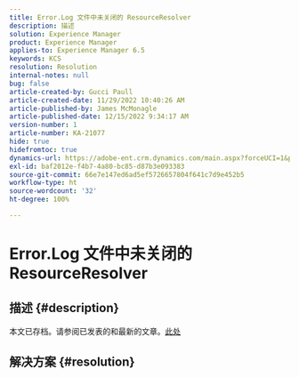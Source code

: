 ```yaml
---
title: Error.Log 文件中未关闭的 ResourceResolver
description: 描述
solution: Experience Manager
product: Experience Manager
applies-to: Experience Manager 6.5
keywords: KCS
resolution: Resolution
internal-notes: null
bug: false
article-created-by: Gucci Paull
article-created-date: 11/29/2022 10:40:26 AM
article-published-by: James McMonagle
article-published-date: 12/15/2022 9:34:17 AM
version-number: 1
article-number: KA-21077
hide: true
hidefromtoc: true
dynamics-url: https://adobe-ent.crm.dynamics.com/main.aspx?forceUCI=1&pagetype=entityrecord&etn=knowledgearticle&id=b74fd935-d26f-ed11-9562-6045bd0061cb
exl-id: baf2012e-f4b7-4a80-bc85-d87b3e093383
source-git-commit: 66e7e147ed6ad5ef5726657804f641c7d9e452b5
workflow-type: ht
source-wordcount: '32'
ht-degree: 100%

---
```


# Error.Log 文件中未关闭的 ResourceResolver

## 描述 {#description}

本文已存档。请参阅已发表的和最新的文章。[此处](https://experienceleague.adobe.com/search.html#sort=relevancy)

## 解决方案 {#resolution}
